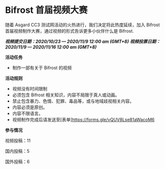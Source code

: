 # Bifrost 首届视频大赛

随着 Asgard CC3 测试网活动的火热进行，我们决定将此热度延续，加入 Bifrost 首届视频制作大赛，通过视频的形式告诉更多小伙伴什么是 Bifrost.

***视频提交日期：2020/10/23 — 2020/11/9 12:00 am (GMT+8)*** ***视频投票日期：2020/11/9 — 2020/11/16 12:00 am (GMT+8)***

**活动任务**
- 制作一部有关于 Bifrost 的视频

**活动规则**
- 视频没有时间限制
- 必须包含 Bifrost 相关知识，内容不局限于真人或动画。
- 禁止包含暴力、色情、犯罪、毒品等，或与地域歧视相关内容。
- 内容必须是原创。
- 内容不限语言。
- 视频制作完成后请发送至[表单]<https://forms.gle/vQUV8Lse81aWacoM6>

**参与情况**

视频投稿：11

国内投稿：5

国外投稿：6

